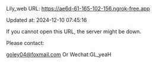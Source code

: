 Lily_web URL: https://ae6d-61-165-102-156.ngrok-free.app

Updated at: 2024-12-10 07:45:16

If you cannot open this URL, the server might be down.

Please contact: 

goley04@foxmail.com Or Wechat:GL_yeaH